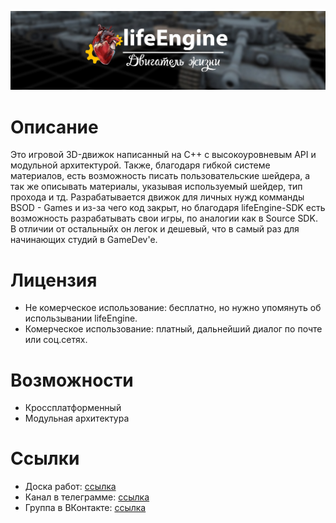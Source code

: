 ![lifeEngine](Logo/Header.jpg?raw=true) 

# Описание
Это игровой 3D-движок написанный на С++ с высокоуровневым API и модульной архитектурой. Также,
благодаря гибкой системе материалов, есть возможность писать пользовательские шейдера, а так же
описывать материалы, указывая используемый шейдер, тип прохода и тд. Разрабатывается 
движок для личных нужд комманды BSOD - Games и из-за чего код закрыт, но благодаря lifeEngine-SDK 
есть возможность разрабатывать свои игры, по аналогии как в Source SDK. В отличии от остальныйх
он легок и дешевый, что в самый раз для начинающих студий в GameDev'e.

# Лицензия
* Не комерческое использование: бесплатно, но нужно упомянуть об использывании lifeEngine.
* Комерческое использование: платный, дальнейший диалог по почте или соц.сетях.

# Возможности
- Кроссплатформенный
- Модульная архитектура

# Ссылки
* Доска работ: [ссылка](https://trello.com/b/V8gFKgNI/lifeengine)
* Канал в телеграмме: [ссылка](https://t.me/lifeengine)
* Группа в ВКонтакте: [ссылка](https://vk.com/devlifeengine)